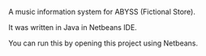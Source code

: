 A music information system for ABYSS (Fictional Store).

It was written in Java in Netbeans IDE.

You can run this by opening this project using Netbeans.
